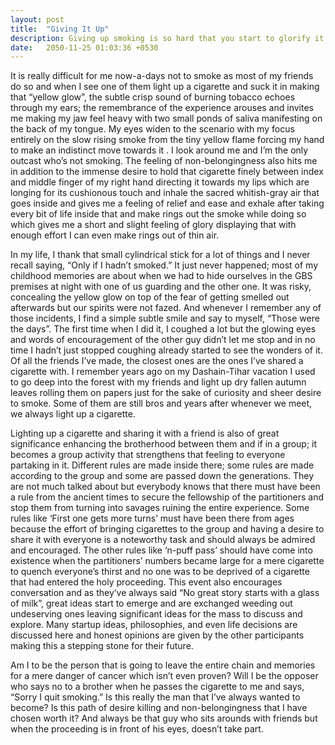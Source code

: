 ```yaml
---
layout: post
title:  "Giving It Up"
description: Giving up smoking is so hard that you start to glorify it!
date:   2050-11-25 01:03:36 +0530
---
```

It is really difficult for me now-a-days  not to smoke as most of  my friends do so and when I see one of them light up a cigarette and suck it in making that “yellow glow”,  the subtle crisp sound of burning tobacco echoes through my ears; the remembrance of the  experience  arouses and invites me making my  jaw feel heavy with two small ponds of saliva manifesting on the back of my tongue.  My eyes widen to the scenario with my focus entirely on the slow rising smoke from the tiny yellow flame forcing my hand to make an indistinct move towards it . I look around me and I’m the only outcast who’s not smoking. The feeling of non-belongingness also hits me in addition to the immense desire to hold that cigarette finely between index and middle finger of my right hand directing it towards my lips which are longing for its cushionous touch and inhale the sacred whitish-gray air that goes inside and gives me a feeling of relief and ease and exhale after taking every bit of life inside that and make rings out the smoke while doing so which gives me a short and slight feeling of glory displaying that with enough effort I can even make rings out of thin air.  

 In my life, I thank that small cylindrical stick for a lot of things and I never recall saying, “Only if I hadn’t smoked.” It just never happened; most of my childhood memories are about when we had to hide ourselves in the GBS premises at night with one of us guarding and the other one. It was risky, concealing the yellow glow on top of the fear of getting smelled out afterwards but our spirits were not fazed. And whenever I remember any of those incidents, I find a simple subtle smile and say to myself, “Those were the days”. The first time when I did it, I coughed a lot but the glowing eyes and words of encouragement of the other guy didn’t let me stop and in no time I hadn’t just stopped coughing already started to see the wonders of it. Of all the friends I’ve made, the closest ones are the ones I’ve shared a cigarette with. I remember years ago on my Dashain-Tihar vacation I used to go deep into the forest with my friends and light up dry fallen autumn leaves rolling them on papers just for the sake of curiosity and sheer desire to smoke. Some of them are still bros and years after whenever we meet, we always light up a cigarette. 

 Lighting up a cigarette and sharing it with a friend is also of great significance enhancing the brotherhood between them and if in a group; it becomes a group activity that strengthens that feeling to everyone partaking in it. Different rules are made inside there; some rules are made according to the group and some are passed down the generations. They are not much talked  about but everybody knows that there must have been a rule from the ancient times to secure the fellowship of the partitioners and stop them from turning into savages ruining the entire experience. Some rules like ‘First one gets more turns’ must have been there from ages because the effort of bringing cigarettes to the group and having a desire to share it with everyone is a noteworthy task and should always be admired and encouraged. The other rules like ‘n-puff pass’ should have come into existence when the partitioners’ numbers became large for a mere cigarette to quench everyone’s thirst  and no one  was to be deprived of a cigarette that had entered the holy proceeding. This event also encourages conversation and as they’ve always said “No great story starts with a glass of milk”, great ideas start to emerge and  are exchanged weeding out undeserving ones leaving significant ideas for the mass to discuss and explore. Many startup ideas, philosophies, and even life decisions are discussed here and honest opinions are given by the other participants making this a stepping stone for their future. 

 Am I to be the person that is going to leave the entire chain and memories for a mere danger of cancer which isn’t even proven? Will I be the opposer who says no to a brother when he passes the cigarette to me and says, “Sorry I quit smoking.” Is this really the man that I’ve always wanted to become? Is this path of desire killing and non-belongingness that I have chosen worth it? And always be that guy who sits arounds with friends but when the proceeding is in front of his eyes, doesn’t take part.